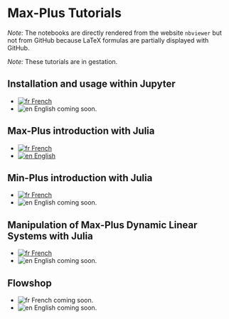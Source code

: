 # Max-Plus Tutorials

*Note:* The notebooks are directly rendered from the website `nbviewer` but not from GitHub
because LaTeX formulas are partially displayed with GitHub.

*Note:* These tutorials are in gestation.

## Installation and usage within Jupyter

- [![fr](https://lecrapouille.github.io/icons/fr.png) French](https://nbviewer.jupyter.org/github/Lecrapouille/MaxPlus.jl/blob/dev/tutorial/jupyter-fr.ipynb)
- ![en](https://lecrapouille.github.io/icons/en.png) English coming soon.

## Max-Plus introduction with Julia

- [![fr](https://lecrapouille.github.io/icons/fr.png) French](https://nbviewer.jupyter.org/github/Lecrapouille/MaxPlus.jl/blob/dev/tutorial/maxplus-fr.ipynb)
- [![en](https://lecrapouille.github.io/icons/en.png) English](https://nbviewer.jupyter.org/github/Lecrapouille/MaxPlus.jl/blob/dev/tutorial/maxplus-en.ipynb)

## Min-Plus introduction with Julia

- [![fr](https://lecrapouille.github.io/icons/fr.png) French](https://nbviewer.jupyter.org/github/Lecrapouille/MaxPlus.jl/blob/dev/tutorial/minplus-fr.ipynb)
- ![en](https://lecrapouille.github.io/icons/en.png) English coming soon.

## Manipulation of Max-Plus Dynamic Linear Systems with Julia

- [![fr](https://lecrapouille.github.io/icons/fr.png) French](https://nbviewer.jupyter.org/github/Lecrapouille/MaxPlus.jl/blob/dev/tutorial/syslin-fr.ipynb)
- ![en](https://lecrapouille.github.io/icons/en.png) English coming soon.

## Flowshop

- ![fr](https://lecrapouille.github.io/icons/fr.png) French coming soon.
- ![en](https://lecrapouille.github.io/icons/en.png) English coming soon.
